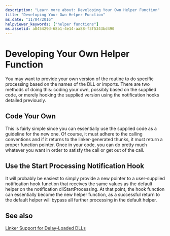 ```yaml
---
description: "Learn more about: Developing Your Own Helper Function"
title: "Developing Your Own Helper Function"
ms.date: "11/04/2016"
helpviewer_keywords: ["helper functions"]
ms.assetid: a845429d-68b1-4e14-aa88-f3f5343bd490
---
```

# Developing Your Own Helper Function

You may want to provide your own version of the routine to do specific processing based on the names of the DLL or imports. There are two methods of doing this: coding your own, possibly based on the supplied code, or merely hooking the supplied version using the notification hooks detailed previously.

## Code Your Own

This is fairly simple since you can essentially use the supplied code as a guideline for the new one. Of course, it must adhere to the calling conventions and if it returns to the linker-generated thunks, it must return a proper function pointer. Once in your code, you can do pretty much whatever you want in order to satisfy the call or get out of the call.

## Use the Start Processing Notification Hook

It will probably be easiest to simply provide a new pointer to a user-supplied notification hook function that receives the same values as the default helper on the notification dliStartProcessing. At that point, the hook function can essentially become the new helper function, as a successful return to the default helper will bypass all further processing in the default helper.

## See also

[Linker Support for Delay-Loaded DLLs](linker-support-for-delay-loaded-dlls.md)
